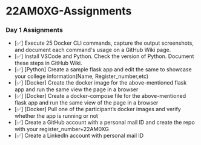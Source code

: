 # 22AM0XG-Assignments

### Day 1 Assignments

- [✅] Execute 25 Docker CLI commands, capture the output screenshots, and document each command's usage on a GitHub Wiki page.
- [✅] Install VSCode and Python. Check the version of Python. Document these steps in GitHub Wiki.
- [✅] [Python] Create a sample flask app and edit the same to showcase your college information(Name, Register_number,etc)
- [✅] [Docker] Create the docker image for the above-mentioned flask app and run the same view the page in a browser
- [✅] [Docker] Create a docker-compose file for the above-mentioned flask app and run the same view of the page in a browser
- [✅] [Docker] Pull one of the participant’s docker images and verify whether the app is running or not 
- [✅] Create a GitHub account with a personal mail ID and create the repo with your register_number+22AM0XG
- [✅] Create a LinkedIn account with personal mail ID
